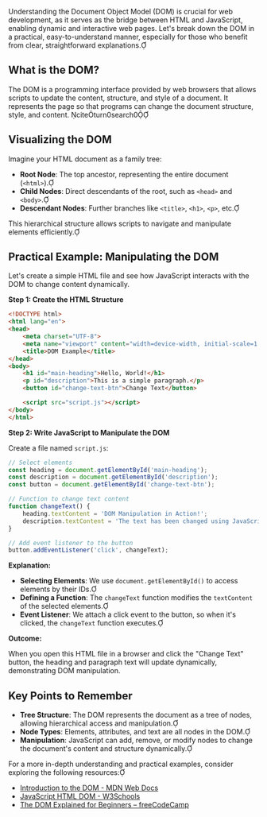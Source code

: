Understanding the Document Object Model (DOM) is crucial for web development, as it serves as the bridge between HTML and JavaScript, enabling dynamic and interactive web pages. Let's break down the DOM in a practical, easy-to-understand manner, especially for those who benefit from clear, straightforward explanations.

## What is the DOM?

The DOM is a programming interface provided by web browsers that allows scripts to update the content, structure, and style of a document. It represents the page so that programs can change the document structure, style, and content. citeturn0search0

## Visualizing the DOM

Imagine your HTML document as a family tree:

- **Root Node**: The top ancestor, representing the entire document (`<html>`).
- **Child Nodes**: Direct descendants of the root, such as `<head>` and `<body>`.
- **Descendant Nodes**: Further branches like `<title>`, `<h1>`, `<p>`, etc.

This hierarchical structure allows scripts to navigate and manipulate elements efficiently.

## Practical Example: Manipulating the DOM

Let's create a simple HTML file and see how JavaScript interacts with the DOM to change content dynamically.

**Step 1: Create the HTML Structure**

```html
<!DOCTYPE html>
<html lang="en">
<head>
    <meta charset="UTF-8">
    <meta name="viewport" content="width=device-width, initial-scale=1.0">
    <title>DOM Example</title>
</head>
<body>
    <h1 id="main-heading">Hello, World!</h1>
    <p id="description">This is a simple paragraph.</p>
    <button id="change-text-btn">Change Text</button>

    <script src="script.js"></script>
</body>
</html>
```

**Step 2: Write JavaScript to Manipulate the DOM**

Create a file named `script.js`:

```javascript
// Select elements
const heading = document.getElementById('main-heading');
const description = document.getElementById('description');
const button = document.getElementById('change-text-btn');

// Function to change text content
function changeText() {
    heading.textContent = 'DOM Manipulation in Action!';
    description.textContent = 'The text has been changed using JavaScript.';
}

// Add event listener to the button
button.addEventListener('click', changeText);
```

**Explanation:**

- **Selecting Elements**: We use `document.getElementById()` to access elements by their IDs.
- **Defining a Function**: The `changeText` function modifies the `textContent` of the selected elements.
- **Event Listener**: We attach a click event to the button, so when it's clicked, the `changeText` function executes.

**Outcome:**

When you open this HTML file in a browser and click the "Change Text" button, the heading and paragraph text will update dynamically, demonstrating DOM manipulation.

## Key Points to Remember

- **Tree Structure**: The DOM represents the document as a tree of nodes, allowing hierarchical access and manipulation.
- **Node Types**: Elements, attributes, and text are all nodes in the DOM.
- **Manipulation**: JavaScript can add, remove, or modify nodes to change the document's content and structure dynamically.

For a more in-depth understanding and practical examples, consider exploring the following resources:

- [Introduction to the DOM - MDN Web Docs](https://developer.mozilla.org/en-US/docs/Web/API/Document_Object_Model/Introduction)
- [JavaScript HTML DOM - W3Schools](https://www.w3schools.com/js/js_htmldom.asp)
- [The DOM Explained for Beginners – freeCodeCamp](https://www.freecodecamp.org/news/dom-explained-everything-you-need-to-know-about-the-document-object-model/)
